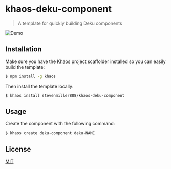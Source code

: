 
# khaos-deku-component

>  A template for quickly building Deku components

![Demo](https://cldup.com/6Ia1oC1yNu.png)

## Installation

Make sure you have the [Khaos](https://github.com/segmentio/khaos) project scaffolder installed so you can easily build the template:

```bash
$ npm install -g khaos
```

Then install the template locally:

```bash
$ khaos install stevenmiller888/khaos-deku-component
```

## Usage

Create the component with the following command:

```bash
$ khaos create deku-component deku-NAME
```

## License

[MIT](https://tldrlegal.com/license/mit-license)
